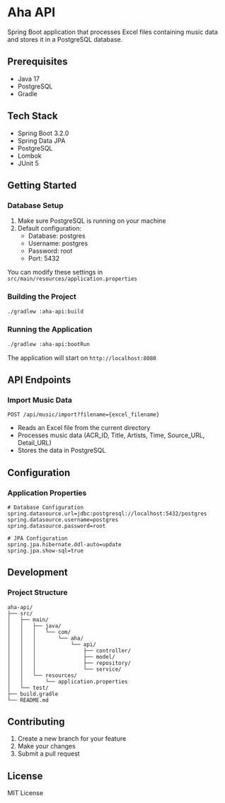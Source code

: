 # Aha API

Spring Boot application that processes Excel files containing music data and stores it in a PostgreSQL database.

## Prerequisites

- Java 17
- PostgreSQL 
- Gradle

## Tech Stack

- Spring Boot 3.2.0
- Spring Data JPA
- PostgreSQL
- Lombok
- JUnit 5

## Getting Started

### Database Setup

1. Make sure PostgreSQL is running on your machine
2. Default configuration:
   - Database: postgres
   - Username: postgres
   - Password: root
   - Port: 5432

You can modify these settings in `src/main/resources/application.properties`

### Building the Project

```bash
./gradlew :aha-api:build
```

### Running the Application

```bash
./gradlew :aha-api:bootRun
```

The application will start on `http://localhost:8080`

## API Endpoints

### Import Music Data
```http
POST /api/music/import?filename={excel_filename}
```
- Reads an Excel file from the current directory
- Processes music data (ACR_ID, Title, Artists, Time, Source_URL, Detail_URL)
- Stores the data in PostgreSQL

## Configuration

### Application Properties

```properties
# Database Configuration
spring.datasource.url=jdbc:postgresql://localhost:5432/postgres
spring.datasource.username=postgres
spring.datasource.password=root

# JPA Configuration
spring.jpa.hibernate.ddl-auto=update
spring.jpa.show-sql=true
```

## Development

### Project Structure
```
aha-api/
├── src/
│   ├── main/
│   │   ├── java/
│   │   │   └── com/
│   │   │       └── aha/
│   │   │           └── api/
│   │   │               ├── controller/
│   │   │               ├── model/
│   │   │               ├── repository/
│   │   │               └── service/
│   │   └── resources/
│   │       └── application.properties
│   └── test/
├── build.gradle
└── README.md
```

## Contributing

1. Create a new branch for your feature
2. Make your changes
3. Submit a pull request

## License

MIT License 